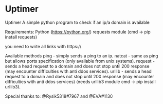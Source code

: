 # Uptimer
Uptimer
A simple python program to check if an ip/a domain is available

Requirements:
Python (https://python.org/)
requests module (cmd -> pip install requests)

you need to write all links with https://

Available methods
ping - simply sends a ping to an ip.
natcat - same as ping but allows ports specification (only available from unix systems).
request - sends a head request to a domain and does not stop until 200 response (may encounter difficulties with anti ddos services).
urllib - sends a head request to a domain and does not stop until 200 response (may encounter difficulties with anti ddos services) (needs urllib3 module cmd -> pip install urllib3).

Special thanks to: @Rysik5318#7967 and @EVA#1130

